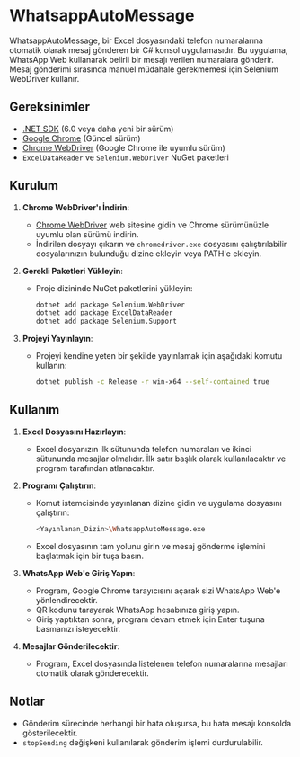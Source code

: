 # WhatsappAutoMessage

WhatsappAutoMessage, bir Excel dosyasındaki telefon numaralarına otomatik olarak mesaj gönderen bir C# konsol uygulamasıdır. Bu uygulama, WhatsApp Web kullanarak belirli bir mesajı verilen numaralara gönderir. Mesaj gönderimi sırasında manuel müdahale gerekmemesi için Selenium WebDriver kullanır.

## Gereksinimler

- [.NET SDK](https://dotnet.microsoft.com/download) (6.0 veya daha yeni bir sürüm)
- [Google Chrome](https://www.google.com/chrome/) (Güncel sürüm)
- [Chrome WebDriver](https://sites.google.com/chromium.org/driver/) (Google Chrome ile uyumlu sürüm)
- `ExcelDataReader` ve `Selenium.WebDriver` NuGet paketleri

## Kurulum

1. **Chrome WebDriver'ı İndirin**:
   - [Chrome WebDriver](https://sites.google.com/chromium.org/driver/) web sitesine gidin ve Chrome sürümünüzle uyumlu olan sürümü indirin.
   - İndirilen dosyayı çıkarın ve `chromedriver.exe` dosyasını çalıştırılabilir dosyalarınızın bulunduğu dizine ekleyin veya PATH'e ekleyin.

2. **Gerekli Paketleri Yükleyin**:
   - Proje dizininde NuGet paketlerini yükleyin:
     ```bash
     dotnet add package Selenium.WebDriver
     dotnet add package ExcelDataReader
     dotnet add package Selenium.Support
     ```

3. **Projeyi Yayınlayın**:
   - Projeyi kendine yeten bir şekilde yayınlamak için aşağıdaki komutu kullanın:
     ```bash
     dotnet publish -c Release -r win-x64 --self-contained true
     ```

## Kullanım

1. **Excel Dosyasını Hazırlayın**:
   - Excel dosyanızın ilk sütununda telefon numaraları ve ikinci sütununda mesajlar olmalıdır. İlk satır başlık olarak kullanılacaktır ve program tarafından atlanacaktır.

2. **Programı Çalıştırın**:
   - Komut istemcisinde yayınlanan dizine gidin ve uygulama dosyasını çalıştırın:
     ```bash
     <Yayınlanan_Dizin>\WhatsappAutoMessage.exe
     ```
   - Excel dosyasının tam yolunu girin ve mesaj gönderme işlemini başlatmak için bir tuşa basın.

3. **WhatsApp Web'e Giriş Yapın**:
   - Program, Google Chrome tarayıcısını açarak sizi WhatsApp Web'e yönlendirecektir.
   - QR kodunu tarayarak WhatsApp hesabınıza giriş yapın.
   - Giriş yaptıktan sonra, program devam etmek için Enter tuşuna basmanızı isteyecektir.

4. **Mesajlar Gönderilecektir**:
   - Program, Excel dosyasında listelenen telefon numaralarına mesajları otomatik olarak gönderecektir.

## Notlar

- Gönderim sürecinde herhangi bir hata oluşursa, bu hata mesajı konsolda gösterilecektir.
- `stopSending` değişkeni kullanılarak gönderim işlemi durdurulabilir.

